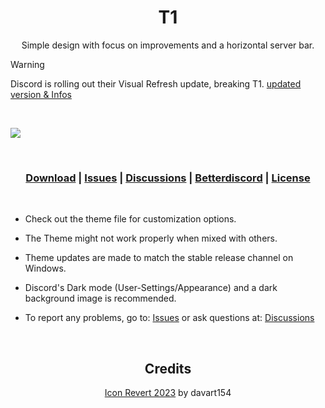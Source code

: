 [image1]:https://eight-p.github.io/BD.8P/Themes/T1/dist/T1-Thumbnail.png

[bd-theme-page]:https://betterdiscord.app/theme/T1
[bd-direct-download]:https://betterdiscord.app/Download?id=218

[License-link]:https://github.com/Eight-P/BD.8P/blob/master/LICENSE
[Issues-link]:https://github.com/Eight-P/BD.8P/issues
[Discussions-link]:https://github.com/Eight-P/BD.8P/discussions

<div align="center">
  
  # T1
  
  Simple design with focus on improvements and a horizontal server bar.
  
</div>

> [!WARNING]
> Discord is rolling out their Visual Refresh update, breaking T1. [updated version & Infos ](https://github.com/Eight-P/BD.8P/issues/38)

<br/>

![][image1]

<br/>

<div align="center">
  
  ### [Download][bd-direct-download] | [Issues][Issues-link] | [Discussions][Discussions-link] | [Betterdiscord][bd-theme-page] | [License][License-link]
  
</div>

<br/>

- Check out the theme file for customization options.
- The Theme might not work properly when mixed with others.
- Theme updates are made to match the stable release channel on Windows.

- Discord's Dark mode (User-Settings/Appearance) and a dark background image is recommended.

- To report any problems, go to: [Issues][Issues-link] or ask questions at: [Discussions][Discussions-link]

<br/>

<div align="center">
  
  ## Credits
  
  [Icon Revert 2023](https://github.com/davart154/Themes/tree/main/Icon%20Revert%202023) by davart154
  
</div>

